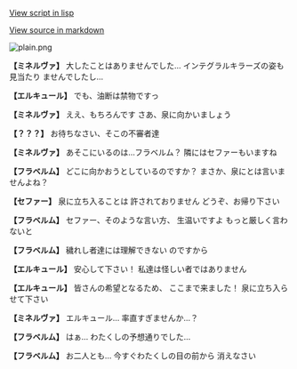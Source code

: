 [View script in lisp](../scripts/210121023.txt)

[View source in markdown](210121023.md)

![plain.png](../images/backgrounds/plain.png)

**【ミネルヴァ】**
大したことはありませんでした…
インテグラルキラーズの姿も見当たり
ませんでしたし…

**【エルキュール】**
でも、油断は禁物ですっ

**【ミネルヴァ】**
ええ、もちろんです
さあ、泉に向かいましょう

**【？？？】**
お待ちなさい、そこの不審者達

**【ミネルヴァ】**
あそこにいるのは…フラベルム？
隣にはセファーもいますね

**【フラベルム】**
どこに向かおうとしているのですか？
まさか、泉にとは言いませんよね？

**【セファー】**
泉に立ち入ることは
許されておりません
どうぞ、お帰り下さい

**【フラベルム】**
セファー、そのような言い方、
生温いですよ
もっと厳しく言わないと

**【フラベルム】**
穢れし者達には理解できない
のですから

**【エルキュール】**
安心して下さい！
私達は怪しい者ではありません

**【エルキュール】**
皆さんの希望となるため、
ここまで来ました！
泉に立ち入らせて下さい

**【ミネルヴァ】**
エルキュール…
率直すぎませんか…？

**【フラベルム】**
はぁ…
わたくしの予想通りでした…

**【フラベルム】**
お二人とも…
今すぐわたくしの目の前から
消えなさい